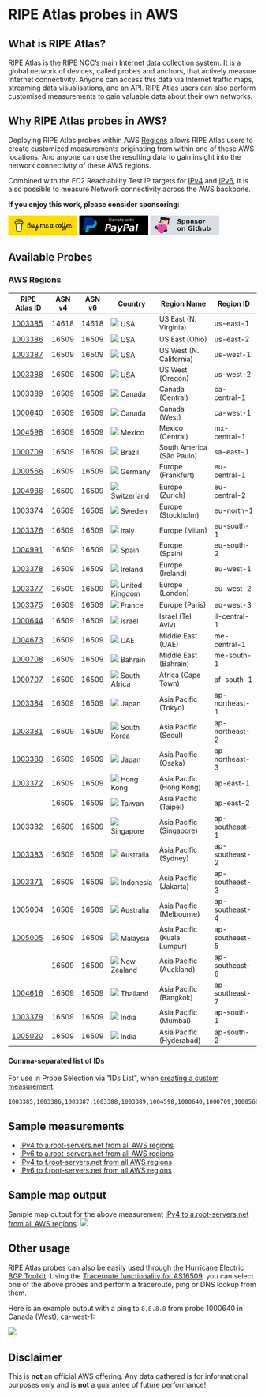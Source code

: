 # RIPE Atlas probes in AWS

## What is RIPE Atlas?
[RIPE Atlas](https://atlas.ripe.net/landing/about/) is the [RIPE NCC](https://www.ripe.net/)’s main Internet data collection system. It is a global network of devices, called probes and anchors, that actively measure Internet connectivity. Anyone can access this data via Internet traffic maps, streaming data visualisations, and an API. RIPE Atlas users can also perform customised measurements to gain valuable data about their own networks.

## Why RIPE Atlas probes in AWS?
Deploying RIPE Atlas probes within AWS [Regions](https://aws.amazon.com/about-aws/global-infrastructure/regions_az/) allows RIPE Atlas users to create customized measurements originating from within one of these AWS locations. And anyone can use the resulting data to gain insight into the network connectivity of these AWS regions. 

Combined with the EC2 Reachability Test IP targets for [IPv4](http://ec2-reachability.amazonaws.com/) and [IPv6](http://ipv6.ec2-reachability.amazonaws.com/), it is also possible to measure Network connectivity across the AWS backbone. 

**If you enjoy this work, please consider sponsoring:**

[![Buy Me A Coffee](https://raw.githubusercontent.com/chriselsen/chriselsen/main/buymeacoffee.png)](https://www.buymeacoffee.com/chriselsen)
[![Support via PayPal](https://raw.githubusercontent.com/chriselsen/chriselsen/main/paypal-donate.png)](https://www.paypal.me/christianelsen)
[![Sponsor on Github](https://raw.githubusercontent.com/chriselsen/chriselsen/main/github-sponsor.png)](https://github.com/sponsors/chriselsen)

## Available Probes

### AWS Regions


| RIPE Atlas ID | ASN v4 | ASN v6 | Country	| Region Name | Region ID |
| --- | --- | --- | --- | --- | --- |
| [1003385](https://atlas.ripe.net/probes/1003385/) |	14618 | 14618 | <img src="../../raw/main/images/flags/us.svg" width="25px"> USA | US East (N. Virginia) | us-east-1 |
| [1003386](https://atlas.ripe.net/probes/1003386/) |	16509 | 16509 | <img src="../../raw/main/images/flags/us.svg" width="25px"> USA | US East (Ohio) | us-east-2 |
| [1003387](https://atlas.ripe.net/probes/1003387/) |	16509 | 16509 | <img src="../../raw/main/images/flags/us.svg" width="25px"> USA | US West (N. California) | us-west-1 |
| [1003388](https://atlas.ripe.net/probes/1003388/) |	16509 | 16509 | <img src="../../raw/main/images/flags/us.svg" width="25px"> USA | US West (Oregon) | us-west-2 |
| [1003389](https://atlas.ripe.net/probes/1003389/) |	16509 | 16509 | <img src="../../raw/main/images/flags/ca.svg" width="25px"> Canada | Canada (Central) | ca-central-1 |
| [1000640](https://atlas.ripe.net/probes/1000640/) |	16509 | 16509 | <img src="../../raw/main/images/flags/ca.svg" width="25px"> Canada | Canada (West) | ca-west-1 |
| [1004598](https://atlas.ripe.net/probes/1004598/) |	16509 | 16509 | <img src="../../raw/main/images/flags/mx.svg" width="25px"> Mexico | Mexico (Central) | mx-central-1 |
| [1000709](https://atlas.ripe.net/probes/1000709/) |	16509 | 16509 | <img src="../../raw/main/images/flags/br.svg" width="25px"> Brazil | South America (São Paulo) | sa-east-1 |
| [1000566](https://atlas.ripe.net/probes/1000566/) |	16509 | 16509 | <img src="../../raw/main/images/flags/de.svg" width="25px"> Germany | Europe (Frankfurt) | eu-central-1 |
| [1004986](https://atlas.ripe.net/probes/1004986/) |	16509 | 16509 | <img src="../../raw/main/images/flags/ch.svg" width="25px"> Switzerland | Europe (Zurich) | eu-central-2 |
| [1003374](https://atlas.ripe.net/probes/1003374/) |	16509 | 16509 | <img src="../../raw/main/images/flags/se.svg" width="25px"> Sweden | Europe (Stockholm) | eu-north-1 |
| [1003376](https://atlas.ripe.net/probes/1003376/) |	16509 | 16509 | <img src="../../raw/main/images/flags/it.svg" width="25px"> Italy | Europe (Milan) | eu-south-1 |
| [1004991](https://atlas.ripe.net/probes/1004991/) |	16509 | 16509 | <img src="../../raw/main/images/flags/es.svg" width="25px"> Spain | Europe (Spain) | eu-south-2 |
| [1003378](https://atlas.ripe.net/probes/1003378/) |	16509 | 16509 | <img src="../../raw/main/images/flags/ie.svg" width="25px"> Ireland | Europe (Ireland) | eu-west-1 |
| [1003377](https://atlas.ripe.net/probes/1003377/) |	16509 | 16509 | <img src="../../raw/main/images/flags/gb.svg" width="25px"> United Kingdom | Europe (London) | eu-west-2 |
| [1003375](https://atlas.ripe.net/probes/1003375/) |	16509 | 16509 | <img src="../../raw/main/images/flags/fr.svg" width="25px"> France | Europe (Paris) | eu-west-3 |
| [1000644](https://atlas.ripe.net/probes/1000644/) |	16509 | 16509 | <img src="../../raw/main/images/flags/il.svg" width="25px"> Israel | Israel (Tel Aviv) | il-central-1 |
| [1004673](https://atlas.ripe.net/probes/1004673/) |	16509 | 16509 | <img src="../../raw/main/images/flags/ae.svg" width="25px"> UAE | Middle East (UAE) | me-central-1 |
| [1000708](https://atlas.ripe.net/probes/1000708/) |	16509 | 16509 | <img src="../../raw/main/images/flags/bh.svg" width="25px"> Bahrain | Middle East (Bahrain) | me-south-1 |
| [1000707](https://atlas.ripe.net/probes/1000707/) |	16509 | 16509 | <img src="../../raw/main/images/flags/za.svg" width="25px"> South Africa | Africa (Cape Town) | af-south-1 |
| [1003384](https://atlas.ripe.net/probes/1003384/) |	16509 | 16509 | <img src="../../raw/main/images/flags/jp.svg" width="25px"> Japan | Asia Pacific (Tokyo) | ap-northeast-1	|
| [1003381](https://atlas.ripe.net/probes/1003381/) |	16509 | 16509 | <img src="../../raw/main/images/flags/kr.svg" width="25px"> South Korea | Asia Pacific (Seoul) | ap-northeast-2	|
| [1003380](https://atlas.ripe.net/probes/1003380/) |	16509 | 16509 | <img src="../../raw/main/images/flags/jp.svg" width="25px"> Japan | Asia Pacific (Osaka) | ap-northeast-3	|
| [1003372](https://atlas.ripe.net/probes/1003372/) |	16509 | 16509 | <img src="../../raw/main/images/flags/hk.svg" width="25px"> Hong Kong | Asia Pacific (Hong Kong) | ap-east-1 |
|  |	16509 | 16509 | <img src="../../raw/main/images/flags/tw.svg" width="25px"> Taiwan | Asia Pacific (Taipei) | ap-east-2 |
| [1003382](https://atlas.ripe.net/probes/1003382/) |	16509 | 16509 | <img src="../../raw/main/images/flags/sg.svg" width="25px"> Singapore | Asia Pacific (Singapore) | ap-southeast-1	|
| [1003383](https://atlas.ripe.net/probes/1003383/) |	16509 | 16509 | <img src="../../raw/main/images/flags/au.svg" width="25px"> Australia | Asia Pacific (Sydney) | ap-southeast-2	|
| [1003371](https://atlas.ripe.net/probes/1003371/) |	16509 | 16509 | <img src="../../raw/main/images/flags/id.svg" width="25px"> Indonesia | Asia Pacific (Jakarta) | ap-southeast-3	|
| [1005004](https://atlas.ripe.net/probes/1005004/) |	16509 | 16509 | <img src="../../raw/main/images/flags/au.svg" width="25px"> Australia | Asia Pacific (Melbourne) | ap-southeast-4	|
| [1005005](https://atlas.ripe.net/probes/1005005/) |	16509 | 16509 | <img src="../../raw/main/images/flags/my.svg" width="25px"> Malaysia | Asia Pacific (Kuala Lumpur) | ap-southeast-5 |
|  |	16509 | 16509 | <img src="../../raw/main/images/flags/nz.svg" width="25px"> New Zealand | Asia Pacific (Auckland) | ap-southeast-6 |
| [1004616](https://atlas.ripe.net/probes/1004616/) |	16509 | 16509 | <img src="../../raw/main/images/flags/th.svg" width="25px"> Thailand | Asia Pacific (Bangkok) | ap-southeast-7 |
| [1003379](https://atlas.ripe.net/probes/1003379/) |	16509 | 16509 | <img src="../../raw/main/images/flags/in.svg" width="25px"> India | Asia Pacific (Mumbai) | ap-south-1	|
| [1005020](https://atlas.ripe.net/probes/1005020/) |	16509 | 16509 | <img src="../../raw/main/images/flags/in.svg" width="25px"> India | Asia Pacific (Hyderabad) | ap-south-2	|

#### Comma-separated list of IDs
For use in Probe Selection via "IDs List", when [creating a custom measurement](https://atlas.ripe.net/measurements/form/).

```
1003385,1003386,1003387,1003388,1003389,1004598,1000640,1000709,1000566,1004986,1003374,1003376,1004991,1003378,1003377,1003375,1000644,1004673,1000708,1000707,1003384,1003381,1003380,1003372,1003382,1003383,1003371,1005004,1005005,1004616,1003379,1005020
```


## Sample measurements

* [IPv4 to a.root-servers.net from all AWS regions](https://atlas.ripe.net/measurements/43594553/)
* [IPv6 to a.root-servers.net from all AWS regions](https://atlas.ripe.net/measurements/43594554/)
* [IPv4 to f.root-servers.net from all AWS regions](https://atlas.ripe.net/measurements/43594794/)
* [IPv6 to f.root-servers.net from all AWS regions](https://atlas.ripe.net/measurements/44236841/)

## Sample map output

Sample map output for the above measurement [IPv4 to a.root-servers.net from all AWS regions](https://atlas.ripe.net/measurements/43594553/).
<img src="../../raw/main/images/Map_IPv4_A-Root.png">

## Other usage

RIPE Atlas probes can also be easily used through the [Hurricane Electric BGP Toolkit](https://bgp.he.net/). Using the [Traceroute functionality for AS16509](https://bgp.he.net/AS16509#_traceroute), you can select one of the above probes and perform a traceroute, ping or DNS lookup from them. 

Here is an example output with a ping to ```8.8.8.8``` from probe 1000640 in Canada (West), ca-west-1: 

<img src="../../raw/main/images/HE_TraceRoute.png">

## Disclaimer

This is **not** an official AWS offering. Any data gathered is for informational purposes only and is **not** a guarantee of future performance!
